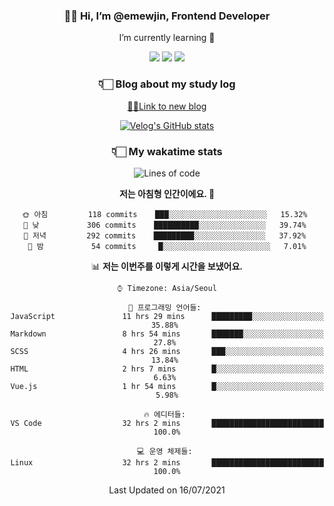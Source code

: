 <div align='center'>
  
### 👋🏻 Hi, I’m @emewjin, Frontend Developer 
I’m currently learning 🌱 
    
  <img src="https://img.shields.io/badge/javascript-F7DF1E?style=for-the-badge&logo=javascript&logoColor=black"/>
  <img src="https://img.shields.io/badge/react.js-61DAFB?style=for-the-badge&logo=react&logoColor=black"/>
    <img src="https://img.shields.io/badge/vue.js-4FC08D?style=for-the-badge&logo=vue.js&logoColor=white"/>

### 👇🏻 Blog about my study log
  [🏃🏻Link to new blog](https://emewjin.github.io/)  
  
 [![Velog's GitHub stats](https://velog-readme-stats.vercel.app/api?name=1703979&tag=javascript)](https://github.com/eungyeole/velog-readme-stats)


### 👇🏻 My wakatime stats  
  
<!--START_SECTION:waka-->
![Lines of code](https://img.shields.io/badge/%EC%A0%80%EB%8A%94%20%EC%97%AC%ED%83%9C%EA%B9%8C%EC%A7%80%20-55683%20%EC%A4%84%EC%9D%98%20%EC%BD%94%EB%93%9C%EB%A5%BC%20%EC%9E%91%EC%84%B1%ED%96%88%EC%96%B4%EC%9A%94.-blue)

**저는 아침형 인간이에요. 🐤** 

```text
🌞 아침         118 commits    ███░░░░░░░░░░░░░░░░░░░░░░   15.32% 
🌆 낮　         306 commits    ██████████░░░░░░░░░░░░░░░   39.74% 
🌃 저녁         292 commits    █████████░░░░░░░░░░░░░░░░   37.92% 
🌙 밤　         54 commits     █░░░░░░░░░░░░░░░░░░░░░░░░   7.01%

```


📊 **저는 이번주를 이렇게 시간을 보냈어요.** 

```text
⌚︎ Timezone: Asia/Seoul

💬 프로그래밍 언어들: 
JavaScript               11 hrs 29 mins      █████████░░░░░░░░░░░░░░░░   35.88% 
Markdown                 8 hrs 54 mins       ███████░░░░░░░░░░░░░░░░░░   27.8% 
SCSS                     4 hrs 26 mins       ███░░░░░░░░░░░░░░░░░░░░░░   13.84% 
HTML                     2 hrs 7 mins        █░░░░░░░░░░░░░░░░░░░░░░░░   6.63% 
Vue.js                   1 hr 54 mins        █░░░░░░░░░░░░░░░░░░░░░░░░   5.98%

🔥 에디터들: 
VS Code                  32 hrs 2 mins       █████████████████████████   100.0%

💻 운영 체제들: 
Linux                    32 hrs 2 mins       █████████████████████████   100.0%

```


 Last Updated on 16/07/2021
<!--END_SECTION:waka-->
 </div>
<!---
Emewjin/Emewjin is a ✨ special ✨ repository because its `README.md` (this file) appears on your GitHub profile.
You can click the Preview link to take a look at your changes.
--->
